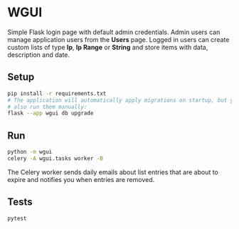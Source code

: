 # WGUI

Simple Flask login page with default admin credentials.
Admin users can manage application users from the **Users** page.
Logged in users can create custom lists of type **Ip**, **Ip Range** or **String**
and store items with data, description and date.

## Setup

```bash
pip install -r requirements.txt
# The application will automatically apply migrations on startup, but you can
# also run them manually:
flask --app wgui db upgrade
```

## Run

```bash
python -m wgui
celery -A wgui.tasks worker -B
```

The Celery worker sends daily emails about list entries that are about to expire
and notifies you when entries are removed.

## Tests

```bash
pytest
```
